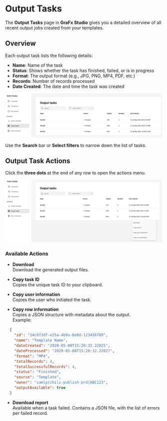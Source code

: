 # Output Tasks

The **Output Tasks** page in **GraFx Studio** gives you a detailed overview of all recent output jobs created from your templates.

## Overview

Each output task lists the following details:

- **Name**: Name of the task
- **Status**: Shows whether the task has finished, failed, or is in progress
- **Format**: The output format (e.g., JPG, PNG, MP4, PDF, etc.)
- **Records**: Number of records processed
- **Date Created**: The date and time the task was created

![screenshot-full](ot1.png)

Use the **Search** bar or **Select filters** to narrow down the list of tasks.

## Output Task Actions

Click the **three dots** at the end of any row to open the actions menu.

![screenshot-full](ot2.png)

### Available Actions

- **Download**  
  Download the generated output files.

- **Copy task ID**  
  Copies the unique task ID to your clipboard.

- **Copy user information**  
  Copies the user who initiated the task.

- **Copy row information**  
  Copies a JSON structure with metadata about the output.  
  Example:

```json
  {
    "id": "24c973df-e25a-4b9a-8e0d-123456789",
    "name": "Template Name",
    "dateCreated": "2028-05-08T15:20:32.22025",
    "dateProcessed": "2029-05-08T15:20:32.22027",
    "format": "MP4",
    "totalRecords": 4,
    "totalSuccessfulRecords": 4,
    "status": "Finished",
    "source": "Template",
    "owner": "samlp|chili-publish-prd|ABC123",
    "outputAvailable": true
  }
```

- **Download report**  
  Available when a task failed. Contains a JSON file, with the list of errors per failed record.

